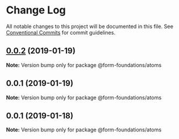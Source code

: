 # Change Log

All notable changes to this project will be documented in this file.
See [Conventional Commits](https://conventionalcommits.org) for commit guidelines.

## [0.0.2](https://github.com/nathanvale/form-foundations/compare/@form-foundations/atoms@0.0.1...@form-foundations/atoms@0.0.2) (2019-01-19)

**Note:** Version bump only for package @form-foundations/atoms





## 0.0.1 (2019-01-19)

**Note:** Version bump only for package @form-foundations/atoms





## 0.0.1 (2019-01-18)

**Note:** Version bump only for package @form-foundations/atoms
